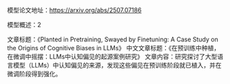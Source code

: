 模型论文地址：https://arxiv.org/abs/2507.07186

模型概述：2

文章标题：《Planted in Pretraining, Swayed by Finetuning: A Case Study on the Origins of Cognitive Biases in LLMs》
中文文章标题：《在预训练中种植，在微调中摇摆：LLMs中认知偏见的起源案例研究》
文章内容：研究探讨了大型语言模型（LLMs）中认知偏见的来源，发现这些偏见在预训练阶段就已植入，并在微调阶段得到强化。

